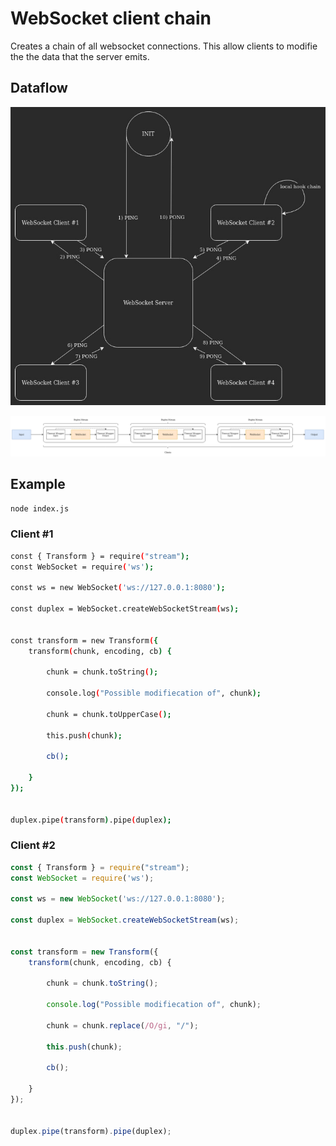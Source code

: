# WebSocket client chain

Creates a chain of all websocket connections.
This allow clients to modifie the the data that the server emits.

## Dataflow
![Dataflow](./docs/data-flow.jpg)

![Stream-flow](./docs/stream-flow.png)

## Example
```sh
node index.js
```

### Client #1
```sh
const { Transform } = require("stream");
const WebSocket = require('ws');

const ws = new WebSocket('ws://127.0.0.1:8080');

const duplex = WebSocket.createWebSocketStream(ws);


const transform = new Transform({
    transform(chunk, encoding, cb) {

        chunk = chunk.toString();

        console.log("Possible modifiecation of", chunk);

        chunk = chunk.toUpperCase();

        this.push(chunk);

        cb();

    }
});


duplex.pipe(transform).pipe(duplex);
```

### Client #2
```js
const { Transform } = require("stream");
const WebSocket = require('ws');

const ws = new WebSocket('ws://127.0.0.1:8080');

const duplex = WebSocket.createWebSocketStream(ws);


const transform = new Transform({
    transform(chunk, encoding, cb) {

        chunk = chunk.toString();

        console.log("Possible modifiecation of", chunk);

        chunk = chunk.replace(/O/gi, "/");

        this.push(chunk);

        cb();

    }
});


duplex.pipe(transform).pipe(duplex);
```